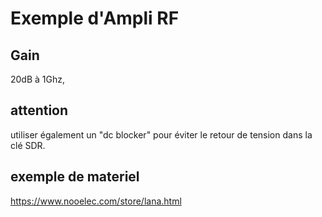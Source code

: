 # Exemple d'Ampli RF

## Gain

20dB à 1Ghz, 

## attention 

utiliser également un "dc blocker" pour éviter le retour de tension dans la clé SDR.

## exemple de materiel

https://www.nooelec.com/store/lana.html
